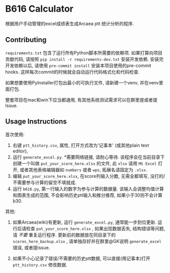 # B616 Calculator
根据用户手动管理的excel成绩表生成Arcaea ptt 统计分析的程序.

## Contributing
`requirements.txt` 包含了运行所有Python脚本所需要的依赖项.
如果打算向项目贡献代码, 请按照 `pip install -r requirements-dev.txt` 安装开发依赖.
安装完开发依赖以后, 请使用 `pre-commit install` 安装本项目使用的pre-commit hooks.
这样每次commit的时候就会自动运行代码格式化和代码检查.

如果想要使用PyInstaller打包出最小的可执行文件, 请新建一个venv, 并在venv里面打包.

整套项目在mac和win下应当都通用, 有其他系统测试需求可以在群里提或者提Issue.

## Usage Instructions
首次使用:

1. 右键 `ptt_history.csv`, 属性, 打开方式改为'记事本' (或其他plain text editor),
2. 运行 `generate_excel.py`. \*需要网络链接, 请耐心等待.
该程序会在当前目录下创建一个叫做 `put_your_score_here.xlsx` 的文件,
此 `xlsx` 请用 `MS Excel` 打开, 或者其他表格编辑器如 `numbers` 或者 `wps`, 拓展名请固定为 `.xlsx`.
3. 编辑 `put_your_score_here.xlsx`,
在score列输入分数, 无需全都填写, 没打的/不需要参与计算的留空不填就成.
4. 运行 `b616.py`, 第一行输入的数字为参与计算的数据量.
该输入会调整均值计算和图表生成的范围, 不会影响历史ptt输入和推分推荐, 如果小于30则不会计算b30.


其他:
1. 如果Arcaea(wiki)有更新, 运行 `generate_excel.py`, 通常能一步到位更新.
运行后请检查 `put_your_score_here.xlsx` , 如果出现数据丢失, 结构错误等问题, 请 *不要* 重复运行程序.
更新前的数据放在同目录下的 `scores_here_backup.xlsx` , 请单独存好并在群里@GK说明 `generate_excel` 错误, 或者提issue.

2. 如果不小心记录了错误/不需要的历史ptt数据, 可以直接(用记事本)打开 `ptt_history.csv` 修改数据.